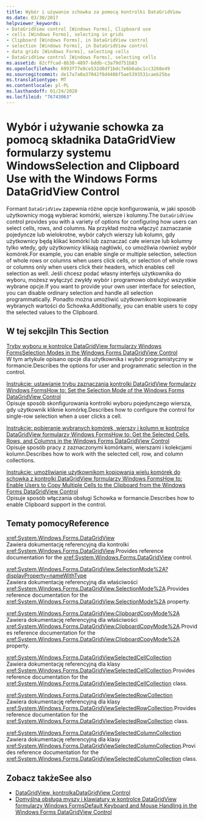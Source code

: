 ```yaml
---
title: Wybór i używanie schowka za pomocą kontrolki DataGridView
ms.date: 03/30/2017
helpviewer_keywords:
- DataGridView control [Windows Forms], Clipboard use
- cells [Windows Forms], selecting in grids
- Clipboard [Windows Forms], in DataGridView control
- selection [Windows Forms], in DataGridView control
- data grids [Windows Forms], selecting cells
- DataGridView control [Windows Forms], selecting cells
ms.assetid: 82cffcad-8b30-4897-bddb-c3a79d751b83
ms.openlocfilehash: 6993f77e8ce532d8df1bdc7e6b6abc1cc3268e49
ms.sourcegitcommit: de17a7a0a37042f0d4406f5ae5393531caeb25ba
ms.translationtype: MT
ms.contentlocale: pl-PL
ms.lasthandoff: 01/24/2020
ms.locfileid: "76743063"
---
```

# <a name="selection-and-clipboard-use-with-the-windows-forms-datagridview-control"></a><span data-ttu-id="1c776-102">Wybór i używanie schowka za pomocą składnika DataGridView formularzy systemu Windows</span><span class="sxs-lookup"><span data-stu-id="1c776-102">Selection and Clipboard Use with the Windows Forms DataGridView Control</span></span>
<span data-ttu-id="1c776-103">Formant `DataGridView` zapewnia różne opcje konfigurowania, w jaki sposób użytkownicy mogą wybierać komórki, wiersze i kolumny.</span><span class="sxs-lookup"><span data-stu-id="1c776-103">The `DataGridView` control provides you with a variety of options for configuring how users can select cells, rows, and columns.</span></span> <span data-ttu-id="1c776-104">Na przykład można włączyć zaznaczanie pojedyncze lub wielokrotne, wybór całych wierszy lub kolumn, gdy użytkownicy będą klikać komórki lub zaznaczać całe wiersze lub kolumny tylko wtedy, gdy użytkownicy klikają nagłówki, co umożliwia również wybór komórek.</span><span class="sxs-lookup"><span data-stu-id="1c776-104">For example, you can enable single or multiple selection, selection of whole rows or columns when users click cells, or selection of whole rows or columns only when users click their headers, which enables cell selection as well.</span></span> <span data-ttu-id="1c776-105">Jeśli chcesz podać własny interfejs użytkownika do wyboru, możesz wyłączyć zwykły wybór i programowo obsłużyć wszystkie wybrane opcje.</span><span class="sxs-lookup"><span data-stu-id="1c776-105">If you want to provide your own user interface for selection, you can disable ordinary selection and handle all selection programmatically.</span></span> <span data-ttu-id="1c776-106">Ponadto można umożliwić użytkownikom kopiowanie wybranych wartości do Schowka.</span><span class="sxs-lookup"><span data-stu-id="1c776-106">Additionally, you can enable users to copy the selected values to the Clipboard.</span></span>  
  
## <a name="in-this-section"></a><span data-ttu-id="1c776-107">W tej sekcji</span><span class="sxs-lookup"><span data-stu-id="1c776-107">In This Section</span></span>  
 [<span data-ttu-id="1c776-108">Tryby wyboru w kontrolce DataGridView formularzy Windows Forms</span><span class="sxs-lookup"><span data-stu-id="1c776-108">Selection Modes in the Windows Forms DataGridView Control</span></span>](selection-modes-in-the-windows-forms-datagridview-control.md)  
 <span data-ttu-id="1c776-109">W tym artykule opisano opcje dla użytkownika i wybór programistyczny w formancie.</span><span class="sxs-lookup"><span data-stu-id="1c776-109">Describes the options for user and programmatic selection in the control.</span></span>  
  
 [<span data-ttu-id="1c776-110">Instrukcje: ustawianie trybu zaznaczania kontrolki DataGridView formularzy Windows Forms</span><span class="sxs-lookup"><span data-stu-id="1c776-110">How to: Set the Selection Mode of the Windows Forms DataGridView Control</span></span>](how-to-set-the-selection-mode-of-the-windows-forms-datagridview-control.md)  
 <span data-ttu-id="1c776-111">Opisuje sposób skonfigurowania kontrolki wyboru pojedynczego wiersza, gdy użytkownik kliknie komórkę.</span><span class="sxs-lookup"><span data-stu-id="1c776-111">Describes how to configure the control for single-row selection when a user clicks a cell.</span></span>  
  
 [<span data-ttu-id="1c776-112">Instrukcje: pobieranie wybranych komórek, wierszy i kolumn w kontrolce DataGridView formularzy Windows Forms</span><span class="sxs-lookup"><span data-stu-id="1c776-112">How to: Get the Selected Cells, Rows, and Columns in the Windows Forms DataGridView Control</span></span>](selected-cells-rows-and-columns-datagridview.md)  
 <span data-ttu-id="1c776-113">Opisuje sposób pracy z zaznaczonymi komórkami, wierszami i kolekcjami kolumn.</span><span class="sxs-lookup"><span data-stu-id="1c776-113">Describes how to work with the selected cell, row, and column collections.</span></span>  
  
 [<span data-ttu-id="1c776-114">Instrukcje: umożliwianie użytkownikom kopiowania wielu komórek do schowka z kontrolki DataGridView formularzy Windows Forms</span><span class="sxs-lookup"><span data-stu-id="1c776-114">How to: Enable Users to Copy Multiple Cells to the Clipboard from the Windows Forms DataGridView Control</span></span>](enable-users-to-copy-multiple-cells-to-the-clipboard-datagridview.md)  
 <span data-ttu-id="1c776-115">Opisuje sposób włączania obsługi Schowka w formancie.</span><span class="sxs-lookup"><span data-stu-id="1c776-115">Describes how to enable Clipboard support in the control.</span></span>  
  
## <a name="reference"></a><span data-ttu-id="1c776-116">Tematy pomocy</span><span class="sxs-lookup"><span data-stu-id="1c776-116">Reference</span></span>  
 <xref:System.Windows.Forms.DataGridView>  
 <span data-ttu-id="1c776-117">Zawiera dokumentację referencyjną dla kontrolki <xref:System.Windows.Forms.DataGridView>.</span><span class="sxs-lookup"><span data-stu-id="1c776-117">Provides reference documentation for the <xref:System.Windows.Forms.DataGridView> control.</span></span>  
  
 <xref:System.Windows.Forms.DataGridView.SelectionMode%2A?displayProperty=nameWithType>  
 <span data-ttu-id="1c776-118">Zawiera dokumentację referencyjną dla właściwości <xref:System.Windows.Forms.DataGridView.SelectionMode%2A>.</span><span class="sxs-lookup"><span data-stu-id="1c776-118">Provides reference documentation for the <xref:System.Windows.Forms.DataGridView.SelectionMode%2A> property.</span></span>  
  
 <xref:System.Windows.Forms.DataGridView.ClipboardCopyMode%2A>  
 <span data-ttu-id="1c776-119">Zawiera dokumentację referencyjną dla właściwości <xref:System.Windows.Forms.DataGridView.ClipboardCopyMode%2A>.</span><span class="sxs-lookup"><span data-stu-id="1c776-119">Provides reference documentation for the <xref:System.Windows.Forms.DataGridView.ClipboardCopyMode%2A> property.</span></span>  
  
 <xref:System.Windows.Forms.DataGridViewSelectedCellCollection>  
 <span data-ttu-id="1c776-120">Zawiera dokumentację referencyjną dla klasy <xref:System.Windows.Forms.DataGridViewSelectedCellCollection>.</span><span class="sxs-lookup"><span data-stu-id="1c776-120">Provides reference documentation for the <xref:System.Windows.Forms.DataGridViewSelectedCellCollection> class.</span></span>  
  
 <xref:System.Windows.Forms.DataGridViewSelectedRowCollection>  
 <span data-ttu-id="1c776-121">Zawiera dokumentację referencyjną dla klasy <xref:System.Windows.Forms.DataGridViewSelectedRowCollection>.</span><span class="sxs-lookup"><span data-stu-id="1c776-121">Provides reference documentation for the <xref:System.Windows.Forms.DataGridViewSelectedRowCollection> class.</span></span>  
  
 <xref:System.Windows.Forms.DataGridViewSelectedColumnCollection>  
 <span data-ttu-id="1c776-122">Zawiera dokumentację referencyjną dla klasy <xref:System.Windows.Forms.DataGridViewSelectedColumnCollection>.</span><span class="sxs-lookup"><span data-stu-id="1c776-122">Provides reference documentation for the <xref:System.Windows.Forms.DataGridViewSelectedColumnCollection> class.</span></span>  
  
## <a name="see-also"></a><span data-ttu-id="1c776-123">Zobacz także</span><span class="sxs-lookup"><span data-stu-id="1c776-123">See also</span></span>

- [<span data-ttu-id="1c776-124">DataGridView, kontrolka</span><span class="sxs-lookup"><span data-stu-id="1c776-124">DataGridView Control</span></span>](datagridview-control-windows-forms.md)
- [<span data-ttu-id="1c776-125">Domyślna obsługa myszy i klawiatury w kontrolce DataGridView formularzy Windows Forms</span><span class="sxs-lookup"><span data-stu-id="1c776-125">Default Keyboard and Mouse Handling in the Windows Forms DataGridView Control</span></span>](default-keyboard-and-mouse-handling-in-the-windows-forms-datagridview-control.md)
